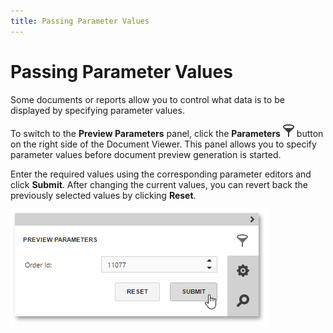 ```yaml
---
title: Passing Parameter Values
---
```

# Passing Parameter Values
Some documents or reports allow you to control what data is to be displayed by specifying parameter values.

To switch to the **Preview Parameters** panel, click the **Parameters** ![EUD_HTML5DV_ParametersButton](../../../images/Img121795.png) button on the right side of the Document Viewer. This panel allows you to specify parameter values before document preview generation is started.

Enter the required values using the corresponding parameter editors and click **Submit**. After changing the current values, you can revert back the previously selected values by clicking **Reset**.

![web-report-designer-preview-parameters-panel](../../../images/Img24668.png)